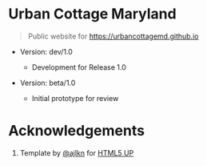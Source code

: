 # Urban Cottage Maryland

> Public website for https://urbancottagemd.github.io

* Version: dev/1.0
    - Development for Release 1.0
  
* Version: beta/1.0
    - Initial prototype for review

# Acknowledgements

1. Template by [@ajlkn](https://github.com/ajlkn) for [HTML5 UP](html5up.net)